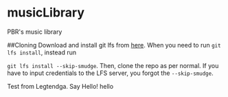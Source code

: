 # musicLibrary
PBR's music library

##Cloning
Download and install git lfs from [here](https://git-lfs.github.com/). When you need to run
`git lfs install`, instead run

```git lfs install --skip-smudge```. Then, clone the repo as per normal. If you have to input credentials to the LFS server, you forgot the `--skip-smudge`.

Test from Legtendga. Say Hello! hello
